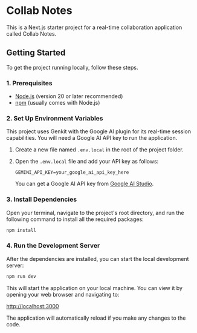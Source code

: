 # Collab Notes

This is a Next.js starter project for a real-time collaboration application called Collab Notes.

## Getting Started

To get the project running locally, follow these steps.

### 1. Prerequisites

- [Node.js](https://nodejs.org/) (version 20 or later recommended)
- [npm](https://www.npmjs.com/) (usually comes with Node.js)

### 2. Set Up Environment Variables

This project uses Genkit with the Google AI plugin for its real-time session capabilities. You will need a Google AI API key to run the application.

1.  Create a new file named `.env.local` in the root of the project folder.
2.  Open the `.env.local` file and add your API key as follows:

    ```env
    GEMINI_API_KEY=your_google_ai_api_key_here
    ```

    You can get a Google AI API key from [Google AI Studio](https://aistudio.google.com/app/apikey).

### 3. Install Dependencies

Open your terminal, navigate to the project's root directory, and run the following command to install all the required packages:

```bash
npm install
```

### 4. Run the Development Server

After the dependencies are installed, you can start the local development server:

```bash
npm run dev
```

This will start the application on your local machine. You can view it by opening your web browser and navigating to:

[http://localhost:3000](http://localhost:3000)

The application will automatically reload if you make any changes to the code.
